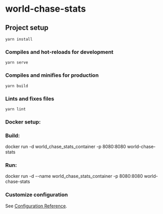 # world-chase-stats

## Project setup
```
yarn install
```

### Compiles and hot-reloads for development
```
yarn serve
```

### Compiles and minifies for production
```
yarn build
```

### Lints and fixes files
```
yarn lint
```

### Docker setup:

### Build:
docker run -d world_chase_stats_container -p 8080:8080 world-chase-stats

### Run:
docker run -d --name world_chase_stats_container -p 8080:8080 world-chase-stats





### Customize configuration
See [Configuration Reference](https://cli.vuejs.org/config/).
